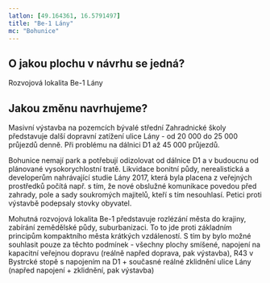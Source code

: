 ```yaml
---
latlon: [49.164361, 16.5791497]
title: "Be-1 Lány"
mc: "Bohunice"
---
```


## O jakou plochu v návrhu se jedná?

Rozvojová lokalita Be-1 Lány

## Jakou změnu navrhujeme?

Masivní výstavba na pozemcích bývalé střední Zahradnické školy představuje další dopravní zatížení ulice Lány - od 20 000 do 25 000 průjezdů denně. Při problému na dálnici D1 až 45 000 průjezdů.

Bohunice nemají park a potřebují odizolovat od dálnice D1 a v budoucnu od plánované vysokorychlostní tratě. Likvidace bonitní půdy, nerealistická a developerům nahrávající studie Lány 2017, která byla placena z veřejných prostředků počítá např. s tím, že nové obslužné komunikace povedou před zahrady, pole a sady soukromých majitelů, kteří s tím nesouhlasí. Petici proti výstavbě podepsaly stovky obyvatel.

Mohutná rozvojová lokalita Be-1 představuje rozlézání města do krajiny, zabírání zemědělské půdy, suburbanizaci. To to jde proti základním principům kompaktního města krátkých vzdáleností. S tím by bylo možné souhlasit pouze za těchto podmínek - všechny plochy smíšené, napojení na kapacitní veřejnou dopravu (reálně napřed doprava, pak výstavba), R43 v Bystrcké stopě s napojením na D1 + současné reálné zklidnění ulice Lány (napřed napojení + zklidnění, pak výstavba)
